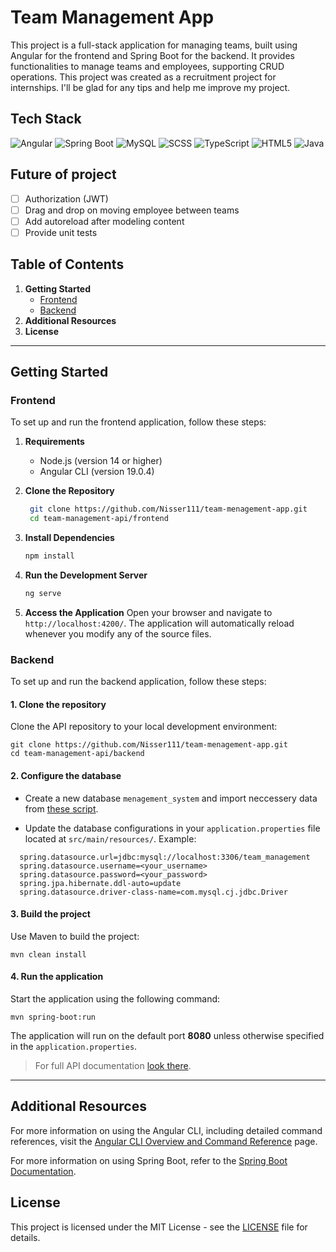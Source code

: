 # Team Management App

This project is a full-stack application for managing teams, built using Angular for the frontend and Spring Boot for the backend. It provides functionalities to manage teams and employees, supporting CRUD operations. This project was created as a recruitment project for internships. I'll be glad for any tips and help me improve my project.


## Tech Stack

![Angular](https://img.shields.io/badge/-Angular-DD0031?style=flat-square&logo=angular&logoColor=white)
![Spring Boot](https://img.shields.io/badge/-Spring%20Boot-6DB33F?style=flat-square&logo=springboot&logoColor=white)
![MySQL](https://img.shields.io/badge/-MySQL-4479A1?style=flat-square&logo=mysql&logoColor=white)
![SCSS](https://img.shields.io/badge/-SCSS-CC6699?style=flat-square&logo=sass&logoColor=white)
![TypeScript](https://img.shields.io/badge/-TypeScript-007ACC?style=flat-square&logo=typescript&logoColor=white)
![HTML5](https://img.shields.io/badge/-HTML5-E34F26?style=flat-square&logo=html5&logoColor=white)
![Java](https://img.shields.io/badge/-Java-007396?style=flat-square&logo=java&logoColor=white)

## Future of project

 - [ ] Authorization (JWT)
 - [ ] Drag and drop on moving employee between teams
 - [ ] Add autoreload after modeling content
 - [ ] Provide unit tests

## Table of Contents

1. **Getting Started**
   - [Frontend](#frontend)
   - [Backend](#backend)
2. **Additional Resources**
3. **License**

---

## Getting Started

### Frontend

To set up and run the frontend application, follow these steps:

1. **Requirements**
   - Node.js (version 14 or higher)
   - Angular CLI (version 19.0.4)

2. **Clone the Repository**
   ```bash
    git clone https://github.com/Nisser111/team-menagement-app.git
    cd team-management-api/frontend
   ```

3. **Install Dependencies**
   ```bash
   npm install
   ```

4. **Run the Development Server**
   ```bash
   ng serve
   ```

5. **Access the Application**
   Open your browser and navigate to `http://localhost:4200/`. The application will automatically reload whenever you modify any of the source files.

### Backend

To set up and run the backend application, follow these steps:
#### 1. Clone the repository

Clone the API repository to your local development environment:

```shell
git clone https://github.com/Nisser111/team-menagement-app.git
cd team-management-api/backend
```

#### 2. Configure the database

- Create a new database `menagement_system` and import neccessery data from [these script](/utils/database-run-script.sql).
  
  

- Update the database configurations in your `application.properties` 
  file located at `src/main/resources/`. Example:

```properties
  spring.datasource.url=jdbc:mysql://localhost:3306/team_management
  spring.datasource.username=<your_username>
  spring.datasource.password=<your_password>
  spring.jpa.hibernate.ddl-auto=update
  spring.datasource.driver-class-name=com.mysql.cj.jdbc.Driver
```

#### 3. Build the project

Use Maven to build the project:

```shell
mvn clean install
```

#### 4. Run the application

Start the application using the following command:

```shell
mvn spring-boot:run
```

The application will run on the default port **8080** unless otherwise specified in the `application.properties`.

> For full API documentation [look there](/backend/README.md). 

---

## Additional Resources

For more information on using the Angular CLI, including detailed command references, visit the [Angular CLI Overview and Command Reference](https://angular.dev/tools/cli) page.

For more information on using Spring Boot, refer to the [Spring Boot Documentation](https://spring.io/projects/spring-boot).

## License

This project is licensed under the MIT License - see the [LICENSE](LICENSE) file for details.
